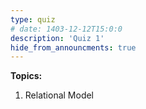 ```yaml
---
type: quiz
# date: 1403-12-12T15:0:0
description: 'Quiz 1'
hide_from_announcments: true
---
```

**Topics:**
1. Relational Model
